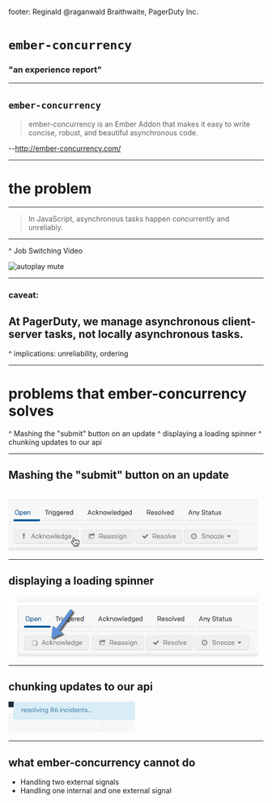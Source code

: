 footer: Reginald @raganwald Braithwaite, PagerDuty Inc.

# `ember-concurrency`
### "an experience report"

---

## `ember-concurrency`

> ember-concurrency is an Ember Addon that makes it easy to write concise, robust, and beautiful asynchronous code.

--http://ember-concurrency.com/

---

# the problem

---

> In JavaScript, asynchronous tasks happen concurrently and unreliably.

---

^ Job Switching Video

![autoplay mute](https://www.youtube.com/watch?v=_FLpXmxTbbM&t=1m30s)

---

### caveat:

## At PagerDuty, we manage asynchronous client-server tasks, not locally asynchronous tasks.

^ implications: unreliability, ordering

---

# problems that ember-concurrency solves

^ Mashing the "submit" button on an update
^ displaying a loading spinner
^ chunking updates to our api

---

## Mashing the "submit" button on an update

![inline 200%](images/ember-concurrency/mash.png)

---

## displaying a loading spinner

![inline 200%](images/ember-concurrency/loading.png)

---

## chunking updates to our api

![inline 400%](images/ember-concurrency/resolving.png)


---

## what ember-concurrency cannot do

- Handling two external signals
- Handling one internal and one external signal
